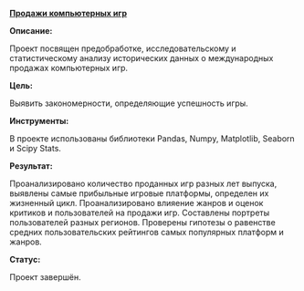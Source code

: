 **[Продажи компьютерных игр](https://github.com/AnnaTrampa/Portfolio/blob/main/Game_Sales_DA/Game_Sales_DA.ipynb)**

**Описание:**

Проект посвящен предобработке, исследовательскому и статистическому анализу исторических данных о международных продажах компьютерных игр.

**Цель:**

Выявить закономерности, определяющие успешность игры.

**Инструменты:**

В проекте использованы библиотеки Pandas, Numpy, Matplotlib, Seaborn и Scipy Stats.

**Результат:**

Проанализировано количество проданных игр разных лет выпуска, выявлены самые прибыльные игровые платформы, определен их жизненный цикл.
Проанализировано влияение жанров и оценок критиков и пользователей на продажи игр. Составлены портреты пользователей разных регионов.
Проверены гипотезы о равенстве средних пользовательских рейтингов самых популярных платформ и жанров.

**Статус:**

Проект завершён.
